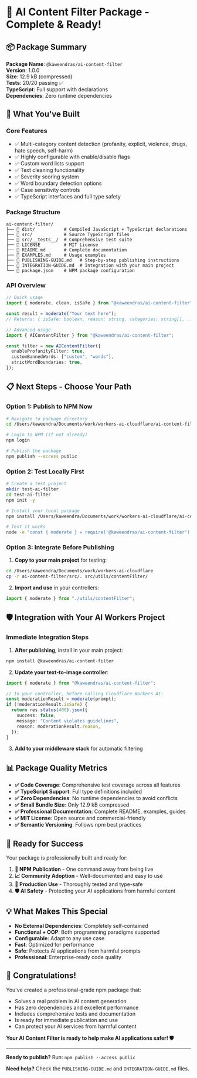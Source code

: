 # 🎉 AI Content Filter Package - Complete & Ready!

## 📦 Package Summary

**Package Name**: `@kaweendras/ai-content-filter`  
**Version**: 1.0.0  
**Size**: 12.9 kB (compressed)  
**Tests**: 20/20 passing ✅  
**TypeScript**: Full support with declarations  
**Dependencies**: Zero runtime dependencies

## 🚀 What You've Built

### **Core Features**

- ✅ Multi-category content detection (profanity, explicit, violence, drugs, hate speech, self-harm)
- ✅ Highly configurable with enable/disable flags
- ✅ Custom word lists support
- ✅ Text cleaning functionality
- ✅ Severity scoring system
- ✅ Word boundary detection options
- ✅ Case sensitivity controls
- ✅ TypeScript interfaces and full type safety

### **Package Structure**

```
ai-content-filter/
├── 📄 dist/           # Compiled JavaScript + TypeScript declarations
├── 📄 src/            # Source TypeScript files
├── 📄 src/__tests__/  # Comprehensive test suite
├── 📄 LICENSE         # MIT License
├── 📄 README.md       # Complete documentation
├── 📄 EXAMPLES.md     # Usage examples
├── 📄 PUBLISHING-GUIDE.md   # Step-by-step publishing instructions
├── 📄 INTEGRATION-GUIDE.md  # Integration with your main project
└── 📄 package.json    # NPM package configuration
```

### **API Overview**

```typescript
// Quick usage
import { moderate, clean, isSafe } from "@kaweendras/ai-content-filter";

const result = moderate("Your text here");
// Returns: { isSafe: boolean, reason: string, categories: string[], ... }

// Advanced usage
import { AIContentFilter } from "@kaweendras/ai-content-filter";

const filter = new AIContentFilter({
  enableProfanityFilter: true,
  customBannedWords: ["custom", "words"],
  strictWordBoundaries: true,
});
```

## 📋 Next Steps - Choose Your Path

### **Option 1: Publish to NPM Now**

```bash
# Navigate to package directory
cd /Users/kaweendra/Documents/work/workers-ai-cloudflare/ai-content-filter

# Login to NPM (if not already)
npm login

# Publish the package
npm publish --access public
```

### **Option 2: Test Locally First**

```bash
# Create a test project
mkdir test-ai-filter
cd test-ai-filter
npm init -y

# Install your local package
npm install /Users/kaweendra/Documents/work/workers-ai-cloudflare/ai-content-filter

# Test it works
node -e "const { moderate } = require('@kaweendras/ai-content-filter'); console.log(moderate('hello world'));"
```

### **Option 3: Integrate Before Publishing**

1. **Copy to your main project** for testing:

```bash
cd /Users/kaweendra/Documents/work/workers-ai-cloudflare
cp -r ai-content-filter/src/. src/utils/contentFilter/
```

2. **Import and use** in your controllers:

```typescript
import { moderate } from "./utils/contentFilter";
```

## 🛡️ Integration with Your AI Workers Project

### **Immediate Integration Steps**

1. **After publishing**, install in your main project:

```bash
npm install @kaweendras/ai-content-filter
```

2. **Update your text-to-image controller**:

```typescript
import { moderate } from "@kaweendras/ai-content-filter";

// In your controller, before calling Cloudflare Workers AI:
const moderationResult = moderate(prompt);
if (!moderationResult.isSafe) {
  return res.status(400).json({
    success: false,
    message: "Content violates guidelines",
    reason: moderationResult.reason,
  });
}
```

3. **Add to your middleware stack** for automatic filtering

## 📊 Package Quality Metrics

- **✅ Code Coverage**: Comprehensive test coverage across all features
- **✅ TypeScript Support**: Full type definitions included
- **✅ Zero Dependencies**: No runtime dependencies to avoid conflicts
- **✅ Small Bundle Size**: Only 12.9 kB compressed
- **✅ Professional Documentation**: Complete README, examples, guides
- **✅ MIT License**: Open source and commercial-friendly
- **✅ Semantic Versioning**: Follows npm best practices

## 🎯 Ready for Success

Your package is professionally built and ready for:

1. **🚀 NPM Publication** - One command away from being live
2. **📈 Community Adoption** - Well-documented and easy to use
3. **🔧 Production Use** - Thoroughly tested and type-safe
4. **🛡️ AI Safety** - Protecting your AI applications from harmful content

## 💡 What Makes This Special

- **No External Dependencies**: Completely self-contained
- **Functional + OOP**: Both programming paradigms supported
- **Configurable**: Adapt to any use case
- **Fast**: Optimized for performance
- **Safe**: Protects AI applications from harmful prompts
- **Professional**: Enterprise-ready code quality

## 🎉 Congratulations!

You've created a professional-grade npm package that:

- Solves a real problem in AI content generation
- Has zero dependencies and excellent performance
- Includes comprehensive tests and documentation
- Is ready for immediate publication and use
- Can protect your AI services from harmful content

**Your AI Content Filter is ready to help make AI applications safer! 🛡️**

---

**Ready to publish?** Run: `npm publish --access public`

**Need help?** Check the `PUBLISHING-GUIDE.md` and `INTEGRATION-GUIDE.md` files.
